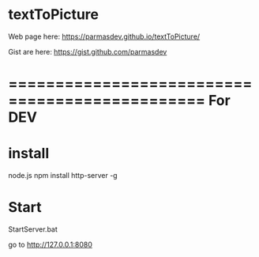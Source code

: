 # textToPicture

Web page here:
https://parmasdev.github.io/textToPicture/

Gist are here:
https://gist.github.com/parmasdev

===============================================
For DEV
===============================================

install
=======
node.js
npm install http-server -g

Start
=====
StartServer.bat

go to  http://127.0.0.1:8080

